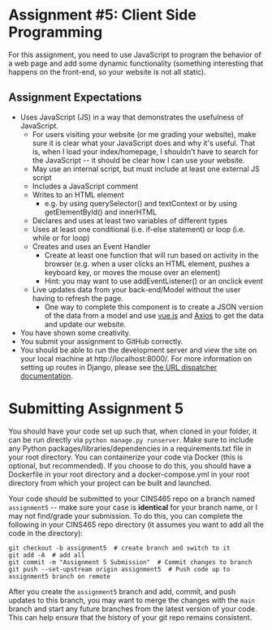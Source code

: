 # Assignment #5: Client Side Programming

For this assignment, you need to use JavaScript to program the behavior of a web page and add some dynamic functionality (something interesting that happens on the front-end, so your website is not all static).

## Assignment Expectations

* Uses JavaScript (JS) in a way that demonstrates the usefulness of JavaScript.
  * For users visiting your website (or me grading your website), make sure it is clear what your JavaScript does and why it's useful. That is, when I load your index/homepage, I shouldn't have to search for the JavaScript -- it should be clear how I can use your website.
  * May use an internal script, but must include at least one external JS script
  * Includes a JavaScript comment
  * Writes to an HTML element
    * e.g. by using querySelector() and textContext or by using getElementById() and innerHTML
  * Declares and uses at least two variables of different types
  * Uses at least one conditional (i.e. if-else statement) or loop (i.e. while or for loop)
  * Creates and uses an Event Handler
    * Create at least one function that will run based on activity in the browser (e.g. when a user clicks an HTML element, pushes a keyboard key, or moves the mouse over an element)
    * Hint: you may want to use addEventListener() or an onclick event
  * Live updates data from your back-end/Model without the user having to refresh the page.
    * One way to complete this component is to create a JSON version of the data from a model and use [vue.js](https://vuejs.org/) and [Axios](https://axios-http.com/docs/intro) to get the data and update our website.
* You have shown some creativity.
* You submit your assignment to GitHub correctly.
* You should be able to run the development server and view the site on your local machine at http://localhost:8000/. For more information on setting up routes in Django, please see [the URL dispatcher documentation](https://docs.djangoproject.com/en/4.0/topics/http/urls/).

# Submitting Assignment 5

You should have your code set up such that, when cloned in your folder, it can be run directly via `python manage.py runserver`. Make sure to include any Python packages/libraries/dependencies in a requirements.txt file in your root directory. You can containerize your code via Docker (this is optional, but recommended). If you choose to do this, you should have a Dockerfile in your root directory and a docker-compose.yml in your root directory from which your project can be built and launched.<br>

Your code should be submitted to your CINS465 repo on a branch named `assignment5` -- make sure your case is **identical** for your branch name, or I may not find/grade your submission. To do this, you can complete the following in your CINS465 repo directory (it assumes you want to add all the code in the directory):

```
git checkout -b assignment5  # create branch and switch to it
git add -A  # add all
git commit -m "Assignment 5 Submission"  # Commit changes to branch
git push --set-upstream origin assignment5  # Push code up to assignment5 branch on remote
```

After you create the `assignment5` branch and add, commit, and push updates to this branch, you may want to merge the changes with the `main` branch and start any future branches from the latest version of your code. This can help ensure that the history of your git repo remains consistent.
